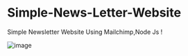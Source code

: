 # Simple-News-Letter-Website
Simple Newsletter Website Using Mailchimp,Node Js !

![image](https://user-images.githubusercontent.com/93006780/221253956-1566ef6b-0cbc-41c1-9016-d1d42f1d984e.jpeg)
